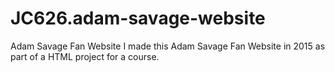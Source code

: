 # JC626.adam-savage-website
Adam Savage Fan Website
I made this Adam Savage Fan Website in 2015 
as part of a HTML project for a course.
